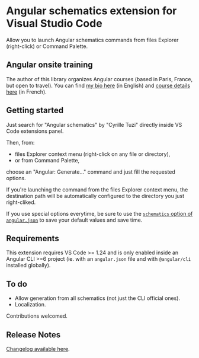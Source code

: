 # Angular schematics extension for Visual Studio Code

Allow you to launch Angular schematics commands from files Explorer (right-click) or Command Palette.

## Angular onsite training

The author of this library organizes Angular courses (based in Paris, France, but open to travel).
You can find [my bio here](https://www.cyrilletuzi.com/en/web/) (in English)
and [course details here](https://formationjavascript.com/formation-angular/) (in French).

## Getting started

Just search for "Angular schematics" by "Cyrille Tuzi" directly inside VS Code extensions panel.

Then, from:
- files Explorer context menu (right-click on any file or directory),
- or from Command Palette,

choose an "Angular: Generate..." command and just fill the requested options.

If you're launching the command from the files Explorer context menu,
the destination path will be automatically configured to the directory you just right-cliked.

If you use special options everytime, be sure to use the
[`schematics` option of `angular.json`](https://github.com/angular/angular-cli/wiki/angular-workspace)
to save your default values and save time.

## Requirements

This extension requires VS Code >= 1.24 and is only enabled inside an Angular CLI >=6 project
(ie. with an `angular.json` file and with `@angular/cli` installed globally).

## To do

- Allow generation from all schematics (not just the CLI official ones).
- Localization.

Contributions welcomed.

## Release Notes

[Changelog available here](https://github.com/cyrilletuzi/vscode-angular-schematics/blob/master/CHANGELOG.md).
